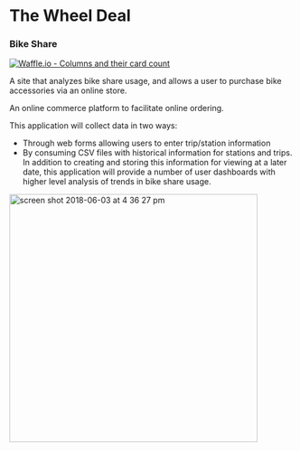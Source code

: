 # The Wheel Deal
### Bike Share

[![Waffle.io - Columns and their card count](https://badge.waffle.io/JerrelMitchell/bike-share.svg?columns=all)](https://waffle.io/JerrelMitchell/bike-share)

A site that analyzes bike share usage, and allows a user to purchase bike accessories via an online store.

An online commerce platform to facilitate online ordering.

This application will collect data in two ways:

* Through web forms allowing users to enter trip/station information
* By consuming CSV files with historical information for stations and trips. In addition to creating and storing this information for viewing at a later date, this application will provide a number of user dashboards with higher level analysis of trends in bike share usage.

<img width="439" alt="screen shot 2018-06-03 at 4 36 27 pm" src="https://user-images.githubusercontent.com/34140107/41051318-021fb5e4-6973-11e8-967a-8243a48f8837.png">
